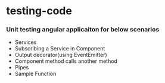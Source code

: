 # testing-code

### Unit testing angular applicaiton for below scenarios

- Services
- Subscribing a Service in Component
- Output decorator(using EventEmitter)
- Component method calls another method
- Pipes
- Sample Function
